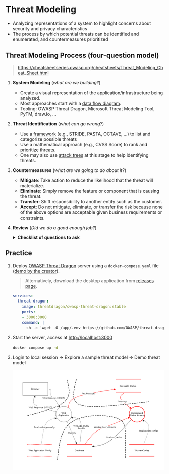 # Threat Modeling

- Analyzing representations of a system to highlight concerns about security and privacy characteristics
- The process by which potential threats can be identified and enumerated, and countermeasures prioritized

## Threat Modeling Process (four-question model)

> <https://cheatsheetseries.owasp.org/cheatsheets/Threat_Modeling_Cheat_Sheet.html>

1. **System Modeling** (*what are we building?*)
   - Create a visual representation of the application/infrastructure being analyzed.
   - Most approaches start with a [data flow diagram](https://en.wikipedia.org/wiki/Data-flow_diagram).
   - Tooling: OWASP Threat Dragon, Microsoft Threat Modeling Tool, PyTM, draw.io, ...

2. **Threat Identification** (*what can go wrong?*)
   - Use a [framework](https://en.wikipedia.org/wiki/Threat_model#Threat_modeling_frameworks) (e.g., STRIDE, PASTA, OCTAVE, ...) to list and categorize possible threats
   - Use a mathematical approach (e.g., CVSS Score) to rank and prioritize threats.
   - One may also use [attack trees](https://en.wikipedia.org/wiki/Attack_tree) at this stage to help identifying threats.

3. **Countermeasures** (*what are we going to do about it?*)
   - **Mitigate**: Take action to reduce the likelihood that the threat will materialize.
   - **Eliminate**: Simply remove the feature or component that is causing the threat.
   - **Transfer**: Shift responsibility to another entity such as the customer.
   - **Accept**: Do not mitigate, eliminate, or transfer the risk because none of the above options are acceptable given business requirements or constraints.

4. **Review** (*Did we do a good enough job?*)
   <details>
   <summary><b>Checklist of questions to ask</b></summary>
   <ul>
   <li>Does the DFD (or comparable) accurately reflect the system?</li>
   <li>Have all threats been identified?</li>
   <li>For each identified threat, has a response strategy been agreed upon?</li>
   <li>For identified threats for which mitigation is the desired response, have mitigation strategies been developed which reduce risk to an acceptable level?</li>
   <li>Has the threat model been formally documented? Are artifacts from the threat model process stored in such a way that it can be accessed by those with &quot;need to know&quot;?</li>
   <li>Can the agreed upon mitigations be tested? Can success or failure of the requirements and recommendations from the threat model be measured?</li>
   </ul>
   </defails><br>

## Practice

1. Deploy [OWASP Threat Dragon](https://github.com/OWASP/threat-dragon/) server using a `docker-compose.yaml` file ([demo by the creator](https://www.youtube.com/watch?v=n6JGcZGFq5o)).

   > Alternatively, download the desktop application from [releases page](https://github.com/OWASP/threat-dragon/releases/).

   ```yaml
   services:
     threat-dragon:
       image: threatdragon/owasp-threat-dragon:stable
       ports:
       - 3000:3000
       command: |
         sh -c 'wget -O /app/.env https://github.com/OWASP/threat-dragon/raw/refs/heads/main/minimal.env && node td.server/index.js'
   ```

2. Start the server, access at <http://localhost:3000>

   ```bash
   docker compose up -d
   ```

3. Login to local session -> Explore a sample threat model -> Demo threat model

   ![dfd](./dfd.png)
